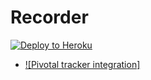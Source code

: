 Recorder
================

[![Deploy to Heroku](https://www.herokucdn.com/deploy/button.png)](https://heroku.com/deploy)

* [![Pivotal tracker integration]](https://github.com/nebhale/git-pivotal-tracker-integration)
